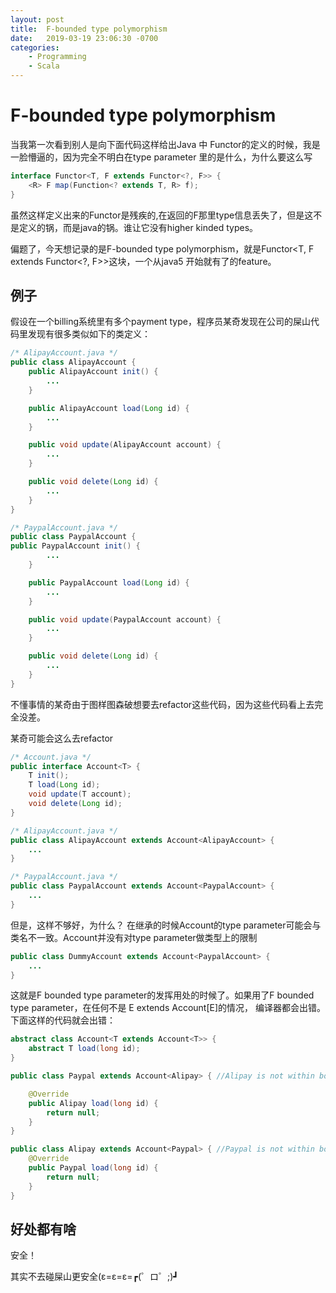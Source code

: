 ```yaml
---
layout: post
title:  F-bounded type polymorphism
date:   2019-03-19 23:06:30 -0700
categories: 
    - Programming
    - Scala 
---
```

# F-bounded type polymorphism

当我第一次看到别人是向下面代码这样给出Java 中 Functor的定义的时候，我是一脸懵逼的，因为完全不明白在type parameter 里的是什么，为什么要这么写
```java
interface Functor<T, F extends Functor<?, F>> {
    <R> F map(Function<? extends T, R> f);
}
```

虽然这样定义出来的Functor是残疾的,在返回的F那里type信息丢失了，但是这不是定义的锅，而是java的锅。谁让它没有higher kinded types。


偏题了，今天想记录的是F-bounded type polymorphism，就是Functor<T, F extends Functor<?, F>>这块，一个从java5 开始就有了的feature。

## 例子

假设在一个billing系统里有多个payment type，程序员某奇发现在公司的屎山代码里发现有很多类似如下的类定义：
```java
/* AlipayAccount.java */
public class AlipayAccount {
    public AlipayAccount init() {
        ...
    }

    public AlipayAccount load(Long id) {
        ...
    }

    public void update(AlipayAccount account) {
        ...
    }

    public void delete(Long id) {
        ...
    }
}
```

```java
/* PaypalAccount.java */
public class PaypalAccount {
public PaypalAccount init() {
        ...
    }

    public PaypalAccount load(Long id) {
        ...
    }

    public void update(PaypalAccount account) {
        ...
    }

    public void delete(Long id) {
        ...
    }
}
```

不懂事情的某奇由于图样图森破想要去refactor这些代码，因为这些代码看上去完全没差。

某奇可能会这么去refactor
```java
/* Account.java */
public interface Account<T> {
    T init();
    T load(Long id);
    void update(T account);
    void delete(Long id);
}

/* AlipayAccount.java */
public class AlipayAccount extends Account<AlipayAccount> {
    ...
}

/* PaypalAccount.java */
public class PaypalAccount extends Account<PaypalAccount> {
    ...
}
```

但是，这样不够好，为什么？ 在继承的时候Account的type parameter可能会与类名不一致。Account并没有对type parameter做类型上的限制

```java
public class DummyAccount extends Account<PaypalAccount> {
    ...
}
```

这就是F bounded type parameter的发挥用处的时候了。如果用了F bounded type parameter，在任何不是 E extends Account\[E\]的情况， 编译器都会出错。
下面这样的代码就会出错：

```java
abstract class Account<T extends Account<T>> {
    abstract T load(long id);
}

public class Paypal extends Account<Alipay> { //Alipay is not within bound

    @Override
    public Alipay load(long id) {
        return null;
    }
}

public class Alipay extends Account<Paypal> { //Paypal is not within bound
    @Override
    public Paypal load(long id) {
        return null;
    }
}
```

## 好处都有啥
安全！

其实不去碰屎山更安全(ε=ε=ε=┏(゜ロ゜;)┛


